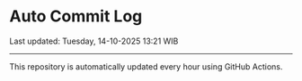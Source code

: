 # Auto Commit Log

Last updated: Tuesday, 14-10-2025 13:21 WIB

---

This repository is automatically updated every hour using GitHub Actions.
